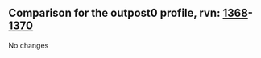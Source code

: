 ## Comparison for the outpost0 profile, rvn: [1368](https://github.com/PRO100KatYT/FortniteProfileRevisions/tree/main/profiles/outpost0/1368%20outpost0.json)-[1370](https://github.com/PRO100KatYT/FortniteProfileRevisions/tree/main/profiles/outpost0/1370%20outpost0.json)

No changes
